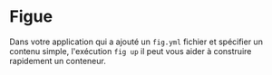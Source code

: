 # Figue
Dans votre application qui a ajouté un `fig.yml` fichier et spécifier un contenu simple, l'exécution `fig up` il peut vous aider à construire rapidement un conteneur.
